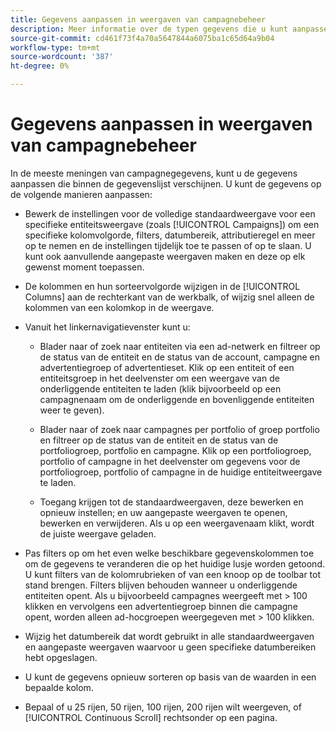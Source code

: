 ```yaml
---
title: Gegevens aanpassen in weergaven van campagnebeheer
description: Meer informatie over de typen gegevens die u kunt aanpassen in de weergaven van de campagnegegevens.
source-git-commit: cd461f73f4a70a5647844a6075ba1c65d64a9b04
workflow-type: tm+mt
source-wordcount: '387'
ht-degree: 0%

---
```



# Gegevens aanpassen in weergaven van campagnebeheer

In de meeste meningen van campagnegegevens, kunt u de gegevens aanpassen die binnen de gegevenslijst verschijnen. U kunt de gegevens op de volgende manieren aanpassen:

* Bewerk de instellingen voor de volledige standaardweergave voor een specifieke entiteitsweergave (zoals [!UICONTROL Campaigns]) om een specifieke kolomvolgorde, filters, datumbereik, attributieregel en meer op te nemen en de instellingen tijdelijk toe te passen of op te slaan. U kunt ook aanvullende aangepaste weergaven maken en deze op elk gewenst moment toepassen.

* De kolommen en hun sorteervolgorde wijzigen in de [!UICONTROL Columns] aan de rechterkant van de werkbalk, of wijzig snel alleen de kolommen van een kolomkop in de weergave.

* Vanuit het linkernavigatievenster kunt u:

   * Blader naar of zoek naar entiteiten via een ad-netwerk en filtreer op de status van de entiteit en de status van de account, campagne en advertentiegroep of advertentieset. Klik op een entiteit of een entiteitsgroep in het deelvenster om een weergave van de onderliggende entiteiten te laden (klik bijvoorbeeld op een campagnenaam om de onderliggende en bovenliggende entiteiten weer te geven).

   * Blader naar of zoek naar campagnes per portfolio of groep portfolio en filtreer op de status van de entiteit en de status van de portfoliogroep, portfolio en campagne. Klik op een portfoliogroep, portfolio of campagne in het deelvenster om gegevens voor de portfoliogroep, portfolio of campagne in de huidige entiteitweergave te laden.

   * Toegang krijgen tot de standaardweergaven, deze bewerken en opnieuw instellen; en uw aangepaste weergaven te openen, bewerken en verwijderen. Als u op een weergavenaam klikt, wordt de juiste weergave geladen.

* Pas filters op om het even welke beschikbare gegevenskolommen toe om de gegevens te veranderen die op het huidige lusje worden getoond. U kunt filters van de kolomrubrieken of van een knoop op de toolbar tot stand brengen. Filters blijven behouden wanneer u onderliggende entiteiten opent. Als u bijvoorbeeld campagnes weergeeft met \> 100 klikken en vervolgens een advertentiegroep binnen die campagne opent, worden alleen ad-hocgroepen weergegeven met \> 100 klikken.

* Wijzig het datumbereik dat wordt gebruikt in alle standaardweergaven en aangepaste weergaven waarvoor u geen specifieke datumbereiken hebt opgeslagen.

* U kunt de gegevens opnieuw sorteren op basis van de waarden in een bepaalde kolom.

* Bepaal of u 25 rijen, 50 rijen, 100 rijen, 200 rijen wilt weergeven, of [!UICONTROL Continuous Scroll] rechtsonder op een pagina.
